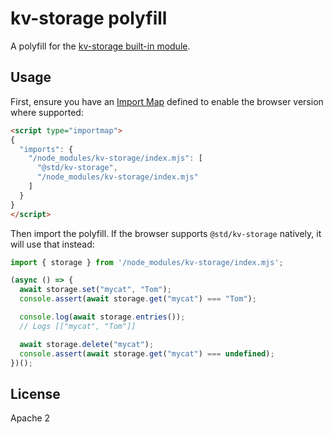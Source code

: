 # kv-storage polyfill

A polyfill for the [kv-storage built-in module](https://github.com/WICG/kv-storage).

## Usage

First, ensure you have an [Import Map] defined to enable the browser version where supported:

```html
<script type="importmap">
{
  "imports": {
    "/node_modules/kv-storage/index.mjs": [
      "@std/kv-storage",
      "/node_modules/kv-storage/index.mjs"
    ]
  }
}
</script>
```

Then import the polyfill. If the browser supports `@std/kv-storage` natively, it will use that instead:

```js
import { storage } from '/node_modules/kv-storage/index.mjs';

(async () => {
  await storage.set("mycat", "Tom");
  console.assert(await storage.get("mycat") === "Tom");

  console.log(await storage.entries());
  // Logs [["mycat", "Tom"]]

  await storage.delete("mycat");
  console.assert(await storage.get("mycat") === undefined);
})();
```

## License

Apache 2

[Import Map]: https://github.com/WICG/import-maps
